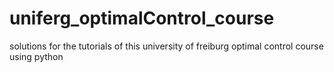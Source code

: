 # uniferg_optimalControl_course
solutions for the tutorials of this university of freiburg optimal control course using python
